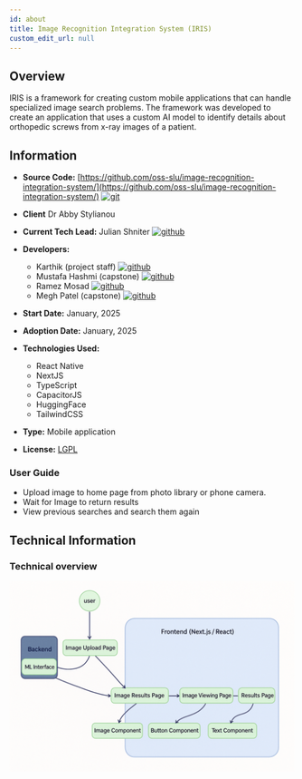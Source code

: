 ```yaml
---
id: about
title: Image Recognition Integration System (IRIS)
custom_edit_url: null
---
```


## Overview

IRIS is a framework for creating custom mobile applications that can handle specialized image search problems. The framework was developed to create an application that uses a custom AI model to identify details about orthopedic screws from x-ray images of a patient.

## Information

- **Source Code:** [https://github.com/oss-slu/image-recognition-integration-system/](https://github.com/oss-slu/image-recognition-integration-system/) [<img src="/img/git-alt.svg" alt="git" width="25" height="25" />](https://github.com/oss-slu/image-recognition-integration-system/)
- **Client** Dr Abby Stylianou
- **Current Tech Lead:** Julian Shniter [<img src="/img/github.svg" alt="github" width="25" height="25" />](https://github.com/smallrussian)
- **Developers:**

  - Karthik (project staff) [<img src="/img/github.svg" alt="github" width="25" height="25" />](https://github.com/rcAsironman)
  - Mustafa Hashmi (capstone) [<img src="/img/github.svg" alt="github" width="25" height="25" />](https://github.com/mhashm1)
  - Ramez Mosad [<img src="/img/github.svg" alt="github" width="25" height="25" />](https://github.com/ramezmosad)
  - Megh Patel (capstone) [<img src="/img/github.svg" alt="github" width="25" height="25" />](https://github.com/MeghPatel6)

- **Start Date:** January, 2025
- **Adoption Date:** January, 2025
- **Technologies Used:**
  - React Native
  - NextJS
  - TypeScript
  - CapacitorJS
  - HuggingFace
  - TailwindCSS
- **Type:** Mobile application
- **License:** [LGPL](https://www.gnu.org/licenses/lgpl-3.0.en.html)

### User Guide

- Upload image to home page from photo library or phone camera.
- Wait for Image to return results
- View previous searches and search them again

## Technical Information

### Technical overview

![Software Architecture](architecture.png)
